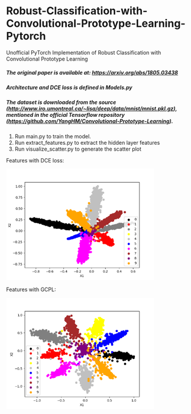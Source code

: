 # Robust-Classification-with-Convolutional-Prototype-Learning-Pytorch
Unofficial PyTorch Implementation of Robust Classification with Convolutional Prototype Learning

##### The original paper is available at: https://arxiv.org/abs/1805.03438


##### Architecture and DCE loss is defined in Models.py

##### The dataset is downloaded from the source (http://www.iro.umontreal.ca/~lisa/deep/data/mnist/mnist.pkl.gz), mentioned in the official Tensorflow repository (https://github.com/YangHM/Convolutional-Prototype-Learning). 

1. Run main.py to train the model.
2. Run extract_features.py to extract the hidden layer features
3. Run visualize_scatter.py to generate the scatter plot


Features with DCE loss: 

<img src = "mnist_dce_loss.png"  width ="400"> 


Features with GCPL:

<img src = "mnist_GCPL.png"  width ="400">



